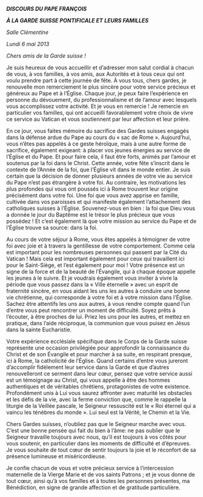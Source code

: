 ***DISCOURS DU PAPE FRANÇOIS***

***À LA GARDE SUISSE PONTIFICALE ET*** ***LEURS FAMILLES***

*Salle Clémentine*

*Lundi 6 mai 2013*

*Chers amis de la Garde suisse !*

Je suis heureux de vous accueillir et d’adresser mon salut cordial à chacun de vous, à vos familles, à vos amis, aux Autorités et à tous ceux qui ont voulu prendre part à cette journée de fête. À vous tous, chers gardes, je renouvelle mon remerciement le plus sincère pour votre service précieux et généreux au Pape et à l’Église. Chaque jour, je peux faire l’expérience en personne du dévouement, du professionnalisme et de l’amour avec lesquels vous accomplissez votre activité. Et je vous en remercie ! Je remercie en particulier vos familles, qui ont accueilli favorablement votre choix de vivre ce service au Vatican et vous soutiennent par leur affection et leur prière.

En ce jour, vous faites mémoire du sacrifice des Gardes suisses engagés dans la défense ardue du Pape au cours du « sac de Rome ». Aujourd’hui, vous n’êtes pas appelés à ce geste héroïque, mais à une autre forme de sacrifice, également exigeant: à placer vos jeunes énergies au service de l’Église et du Pape. Et pour faire cela, il faut être forts, animés par l’amour et soutenus par la foi dans le Christ. Cette année, votre fête s’inscrit dans le contexte de l’Année de la foi, que l’Église vit dans le monde entier. Je suis certain que la décision de donner plusieurs années de votre vie au service du Pape n’est pas étrangère à votre foi. Au contraire, les motivations les plus profondes qui vous ont poussés ici à Rome trouvent leur origine précisément dans votre foi. Une foi que vous avez apprise en famille, cultivée dans vos paroisses et qui manifeste également l’attachement des catholiques suisses à l’Église. Souvenez-vous en bien : la foi que Dieu vous a donnée le jour du Baptême est le trésor le plus précieux que vous possédez ! Et c’est également là que votre mission au service du Pape et de l’Église trouve sa source: dans la foi.

Au cours de votre séjour à Rome, vous êtes appelés à témoigner de votre foi avec joie et à travers la gentillesse de votre comportement. Comme cela est important pour les nombreuses personnes qui passent par la Cité du Vatican ! Mais cela est important également pour ceux qui travaillent ici pour le Saint-Siège, et l’est également pour moi ! Votre présence est un signe de la force et de la beauté de l’Évangile, qui à chaque époque appelle les jeunes à le suivre. Et je voudrais également vous inviter à vivre la période que vous passez dans la « Ville éternelle » avec un esprit de fraternité sincère, en vous aidant les uns les autres à conduire une bonne vie chrétienne, qui corresponde à votre foi et à votre mission dans l’Église. Sachez être attentifs les uns aux autres, à vous rendre compte quand l’un d’entre vous peut rencontrer un moment de difficulté. Soyez prêts à l’écouter, à être proches de lui. Priez les uns pour les autres, et mettez en pratique, dans l’aide réciproque, la communion que vous puisez en Jésus dans la sainte Eucharistie.

Votre expérience ecclésiale spécifique dans le Corps de la Garde suisse représente une occasion privilégiée pour approfondir la connaissance du Christ et de son Évangile et pour marcher à sa suite, en respirant presque, ici à Rome, la catholicité de l’Église. Quand certains d’entre vous jureront d’accomplir fidèlement leur service dans la Garde et que d’autres renouvelleront ce serment dans leur cœur, pensez que votre service aussi est un témoignage au Christ, qui vous appelle à être des hommes authentiques et de véritables chrétiens, protagonistes de votre existence. Profondément unis à Lui vous saurez affronter avec maturité les obstacles et les défis de la vie, avec la ferme conviction que, comme le rappelle la liturgie de la Veillée pascale, le Seigneur ressuscité est le « Roi éternel qui a vaincu les ténèbres du monde ». Lui seul est la Vérité, le Chemin et la Vie.

Chers Gardes suisses, n’oubliez pas que le Seigneur marche avec vous. C’est une bonne pensée qui fait du bien à l’âme: ne pas oublier que le Seigneur travaille toujours avec nous, qu’il est toujours à vos côtés pour vous soutenir, en particulier dans les moments de difficulté et d’épreuves. Je vous souhaite de tout cœur de sentir toujours la joie et le réconfort de sa présence lumineuse et miséricordieuse.

Je confie chacun de vous et votre précieux service à l’intercession maternelle de la Vierge Marie et de vos saints Patrons ; et je vous donne de tout cœur, ainsi qu’à vos familles et à toutes les personnes présentes, ma Bénédiction, en signe de grande affection et de gratitude particulière.